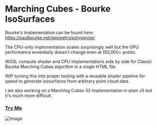# Marching Cubes - Bourke IsoSurfaces

Bourke's Implementation can be found here: https://paulbourke.net/geometry/polygonise/

The CPU-only implementation scales surprisingly well but the GPU performance essentially doesn't change even at 150,000+ points. 

WGSL compute shader and CPU implementations side by side for Classic Bourke Marching Cubes algorithm in a single HTML file.  

WIP turning this into proper tooling with a reusable shader pipeline for speed to generate isosurfaces from arbitrary point cloud data.

I am also working on a Marching Cubes 33 Implementation in plain JS but it's much more difficult. 

### [Try Me](https://codepen.io/mootytootyfrooty/pen/pvJREbv)

![image](https://github.com/user-attachments/assets/461e791a-5562-4c70-9801-c4b292a01977)
